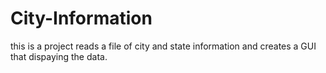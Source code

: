 # City-Information
this is a project reads a file of city and state information and creates a GUI that dispaying the data. 
